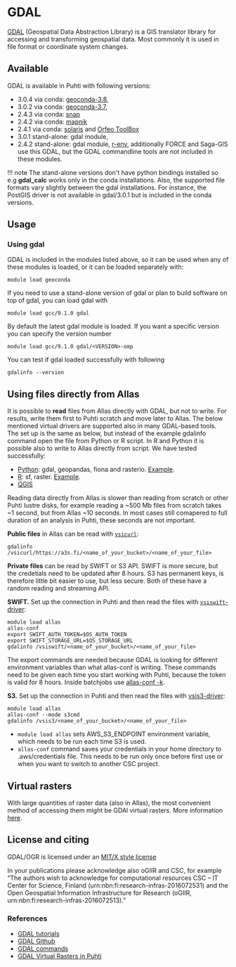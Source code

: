 # GDAL

[GDAL](https://gdal.org/) (Geospatial Data Abstraction Library) is a GIS translator library for accessing and transforming geospatial data. Most commonly it is used in file format or coordinate system changes. 

## Available

GDAL is available in Puhti with following versions:

* 3.0.4 via conda: [geoconda-3.8](geoconda.md), 
* 3.0.2 via conda: [geoconda-3.7](geoconda.md), 
* 2.4.3 via conda: [snap](snap.md)
* 2.4.2 via conda: [mapnik](mapnik.md)
* 2.4.1 via conda: [solaris](solaris.md) and [Orfeo ToolBox](otb.md)
* 3.0.1 stand-alone: gdal module,
* 2.4.2 stand-alone: gdal module, [r-env](r-env.md), additionally FORCE and Saga-GIS use this GDAL, but the GDAL commandline tools are not included in these modules.

!!! note
    The stand-alone versions don't have python bindings installed so e.g __gdal_calc__ works only in the conda installations. Also, the supported file formats vary slightly between the gdal installations. For instance, the PostGIS driver is not available in gdal/3.0.1 but is included in the conda versions.

## Usage

### Using gdal

GDAL is included in the modules listed above, so it can be used when any of these modules is loaded, or it can be loaded separately with:

`module load geoconda`

If you need to use a stand-alone version of gdal or plan to build software on top of gdal, you can load gdal with

`module load gcc/9.1.0 gdal`

By default the latest gdal module is loaded. If you want a specific version you can specify the version number

`module load gcc/9.1.0 gdal/<VERSION>-omp`

You can test if gdal loaded successfully with following

`gdalinfo --version`



## Using files directly from Allas

It is possible to __read__ files from Allas directly with GDAL, but not to write. For results, write them first to Puhti scratch and move later to Allas. The below mentioned virtual drivers are supported also in many GDAL-based tools. The set up is the same as below, but instead of the example gdalinfo command open the file from Python or R script. In R and Python it is possible also to write to Allas directly from script. We have tested successfully: 

 * [Python](geoconda.md): gdal, geopandas, fiona and rasterio. [Example](https://github.com/csc-training/geocomputing/blob/master/python/allas/working_with_allas_from_Python_S3.py). 
 * [R](r-env-for-gis.md): sf, raster. [Example](https://github.com/csc-training/geocomputing/blob/master/R/allas/working_with_allas_from_R_S3.R). 
 * [QGIS](qgis.md)

Reading data directly from Allas is slower than reading from scratch or other Puhti lustre disks, for example reading a ~500 Mb files from scratch takes ~1 second, but from Allas ~10 seconds. In most cases still comapered to full duration of an analysis in Puhti, these seconds are not important.

__Public files__ in Allas can be read with [`vsicurl`](https://gdal.org/user/virtual_file_systems.html#vsicurl):  
```
gdalinfo /vsicurl/https://a3s.fi/<name_of_your_bucket>/<name_of_your_file>
```

__Private files__ can be read by SWIFT or S3 API. SWIFT is more secure, but the credetials need to be updated after 8 hours. S3 has permanent keys, is therefore little bit easier to use, but less secure. Both of these have a random reading and streaming API.

__SWIFT.__ Set up the connection in Puhti and then read the files  with [`vsiswift`-driver](https://gdal.org/user/virtual_file_systems.html#vsiswift-openstack-swift-object-storage-random-reading):

```
module load allas
allas-conf
export SWIFT_AUTH_TOKEN=$OS_AUTH_TOKEN 
export SWIFT_STORAGE_URL=$OS_STORAGE_URL
gdalinfo /vsiswift/<name_of_your_bucket>/<name_of_your_file>
```

The export commands are needed because GDAL is looking for different environment variables than what allas-conf is writing. These commands need to be given each time you start working with Puhti, because the token is valid for 8 hours. Inside batchjobs use [allas-conf -k](../data/Allas/allas_batchjobs.md).

__S3.__ 
Set up the connection in Puhti and then read the files with [vsis3-driver](https://gdal.org/user/virtual_file_systems.html#vsis3-aws-s3-files-random-reading):
```
module load allas
allas-conf --mode s3cmd
gdalinfo /vsis3/<name_of_your_bucket>/<name_of_your_file>
```

* `module load allas` sets AWS_S3_ENDPOINT environment variable, which needs to be run each time S3 is used.
* `allas-conf` command saves your credentials in your home directory to .aws/credentials file. This needs to be run only once before first use or when you want to switch to another CSC project.


## Virtual rasters

With large quantities of raster data (also in Allas), the most convenient method of accessing them might be GDAl virtual rasters. More information [here](https://research.csc.fi/virtual_rasters). 

## License and citing

GDAL/OGR is licensed under an [MIT/X style license](https://gdal.org/license.html)

In your publications please acknowledge also oGIIR and CSC, for example “The authors wish to acknowledge for computational resources CSC – IT Center for Science, Finland (urn:nbn:fi:research-infras-2016072531) and the Open Geospatial Information Infrastructure for Research (oGIIR, urn:nbn:fi:research-infras-2016072513).”

### References

* [GDAL tutorials](https://gdal.org/tutorials/index.html)
* [GDAL Github](https://github.com/OSGeo/GDAL)
* [GDAL commands](https://gdal.org/programs/index.html)
* [GDAL Virtual Rasters in Puhti](https://research.csc.fi/virtual_rasters)
